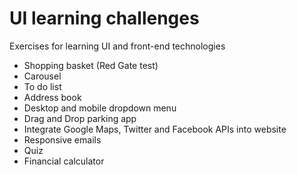 # UI learning challenges

Exercises for learning UI and front-end technologies

* Shopping basket (Red Gate test)
* Carousel
* To do list
* Address book
* Desktop and mobile dropdown menu
* Drag and Drop parking app
* Integrate Google Maps, Twitter and Facebook APIs into website
* Responsive emails
* Quiz
* Financial calculator
